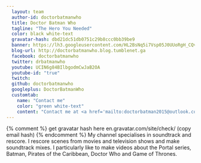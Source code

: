 ```yaml
---
  layout: team
  author-id: doctorbatmanwho
  title: Doctor Batman Who
  tagline: "The Hero You Needed"
  color: black white-text
  gravatar-hash: dbd21dc51db0751c29b8ccc0bb39be9
  banner: https://lh3.googleusercontent.com/HL2BsNq5i7Vsp05J0UUoRgH_CQvb5ouDSeNtm0Q9BjII-isZ-0GXhmPBUwAJOJsM89pzgAvbayQLZ_nAN3-i3RpdfNIhl1LGjWpdX_92DpT_jpsLavc-vSbppoYftYFxWyaQ6TL6sOMnYcw8kwrBYj2IKt9p9zG-FbFYNmoupaQeWY6oBkBNwvdlyOYTkvePciqz8g-mnn4hETSDm1lA1eq4-Q_CkExNKJDGDRAWEVsHcWklJA-uN5B6TbKj9YzsT3mh4ECGHZKzgQdXhBQ5KeX8POUDC5Vq9GNQf77U4UgiXlWBZ1bkS7KfX62n3HCYkhPNEl-IW1KKSkATgv7EMjCq6YHfYI7kZh2nNZiOoVGsKfTpNdZPbxaN1ek57zrKEkMG76CKTJLG0AK0vdfYUoteNeI4uwawoqbtSNDEGmr_bQ3o6IkSHbjNy30vArd1FsJh62lCN3ncDwWFhDsi2et6td0CylvUMWCHBw8AvWE3DMzLJvxnaAQKjLHwNyPpNK1i1jR8QnVOeXOZkw6o-gBqH57wHOhFx7DtjZ4VB_wyBRNXHqagfPITmXtcJGlaB86SQgeHR9UbqOdWth09qEZhqI9r4ChlJE60sdiC3XId4OKOqGHn_RVPD5lL0rklBJT9LYSvajpVMmQKgO89xI3A_QDWa1bNdQ=w1560-h878-no
  blog-url: http://doctorbatmanwho.blog.tumblenet.ga
  facebook: doctorbatmanwho
  twitter: drbatmanwho
  youtube: UCIN6g84BIlbgodmCwJaB2OA
  youtube-id: "true"
  twitch:
  github: doctorbatmanwho
  googleplus: DoctorBatmanWho
  customtab:
    name: "Contact me"
    color: "green white-text"
    content: "Contact me at <a href='mailto:doctorbatman2015@outlook.com'>doctorbatman2015@outlook.com</a> and <a href='mailto:doctorbatmanwho@tumblenet.ga'>doctorbatmanwho@tumblenet.ga</a> for queries and information."
---
```

{% comment %} get gravatar hash here en.gravatar.com/site/check/ (copy email hash) {% endcomment %}
My channel specialises in soundtrack and rescore. I rescore scenes from movies and television shows and make soundtrack mixes. I particularly like to make videos about the Portal series, Batman, Pirates of the Caribbean, Doctor Who and Game of Thrones.
